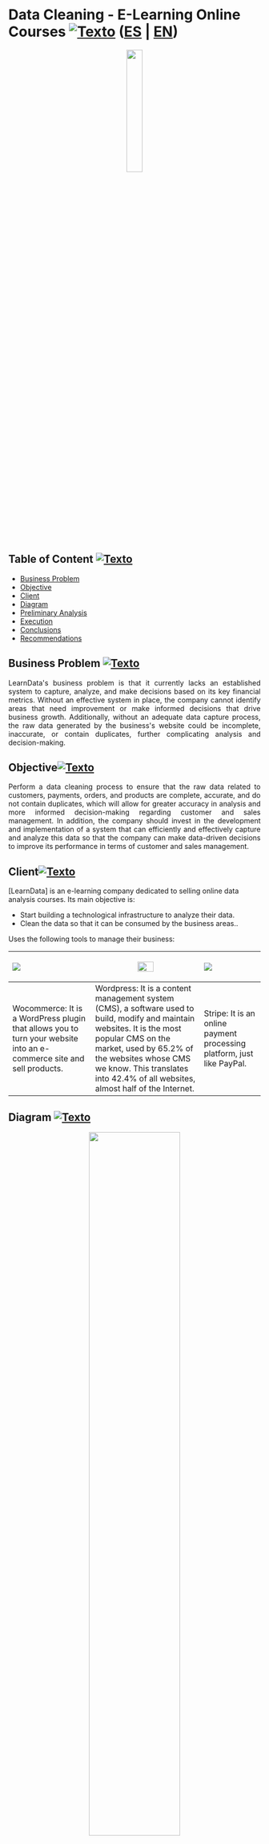 
<a name="Inicio"></a>    
# Data Cleaning - E-Learning Online Courses [![Texto](https://user-images.githubusercontent.com/116538899/231064143-c080de13-8be9-4321-8694-e62539263f5a.png)](#Tabla-de-contenido2) ([ES](https://github.com/HansAllTech/Hans_Data_Analysis_Portfolio/blob/main/E-Learning_Cursos_Online.md#limpieza-de-datos---e-learning-cursos-online--es--en) | [EN](https://github.com/HansAllTech/Hans_Data_Analysis_Portfolio/blob/main/E-Learning_Online_Courses.md#data-cleaning---e-learning-online-courses--es--en))
  
<p align = 'center'><img src="https://user-images.githubusercontent.com/116538899/235765262-8acfe1d1-a637-4ef7-adeb-b1880368c671.jpg" width ="25%"></p>
  
  
  
<a name="Tabla-de-contenido2"></a>
## Table of Content [![Texto](https://user-images.githubusercontent.com/116538899/231064143-c080de13-8be9-4321-8694-e62539263f5a.png)](#Tabla-de-contenido2)
- [Business Problem](#Problema)
- [Objective](#Objetivo2)  
- [Client](#Cliente2)
- [Diagram](#Diagrama2)
- [Preliminary Analysis](#Análisis-Previo2)
- [Execution](#Ejecución2)   
- [Conclusions](#Conclusiones2) 
- [Recommendations](#Recomendaciones2) 

<a name="Problema"></a>    
## Business Problem [![Texto](https://user-images.githubusercontent.com/116538899/231064143-c080de13-8be9-4321-8694-e62539263f5a.png)](#Tabla-de-contenido2)
<p align='justify'>
LearnData's business problem is that it currently lacks an established system to capture, analyze, and make decisions based on its key financial metrics. Without an effective system in place, the company cannot identify areas that need improvement or make informed decisions that drive business growth. Additionally, without an adequate data capture process, the raw data generated by the business's website could be incomplete, inaccurate, or contain duplicates, further complicating analysis and decision-making.
</p>  
  
<a name="Objetivo2"></a>
## Objective[![Texto](https://user-images.githubusercontent.com/116538899/231064143-c080de13-8be9-4321-8694-e62539263f5a.png)](#Tabla-de-contenido2)
<p align='justify'>
Perform a data cleaning process to ensure that the raw data related to customers, payments, orders, and products are complete, accurate, and do not contain duplicates, which will allow for greater accuracy in analysis and more informed decision-making regarding customer and sales management. In addition, the company should invest in the development and implementation of a system that can efficiently and effectively capture and analyze this data so that the company can make data-driven decisions to improve its performance in terms of customer and sales management.
</p>  

<a name="Cliente2"></a>
## Client[![Texto](https://user-images.githubusercontent.com/116538899/231064143-c080de13-8be9-4321-8694-e62539263f5a.png)](#Tabla-de-contenido2)  
[LearnData] is an e-learning company dedicated to selling online data analysis courses. Its main objective is:
- Start building a technological infrastructure to analyze their data.   
- Clean the data so that it can be consumed by the business areas..  

Uses the following tools to manage their business: 


 |<img src="https://user-images.githubusercontent.com/116538899/236007188-b5128f0e-6b47-4a4e-9460-83e86b808f16.png"> |<p align="center"><img src="https://user-images.githubusercontent.com/116538899/236010475-907ed43b-509f-49a3-8bb4-d0d0642afcba.png" width ='40%'></p> | <img src="https://user-images.githubusercontent.com/116538899/236007568-44196c1a-938c-4216-9e6d-94e6be903f7b.png"> |
| :------------------------------------------------| :-------------------------------------------------| :------------------------------------------------ |
| Wocommerce: It is a WordPress plugin that allows you to turn your website into an e-commerce site and sell products.   | Wordpress: It is a content management system (CMS), a software used to build, modify and maintain websites. It is the most popular CMS on the market, used by 65.2% of the websites whose CMS we know. This translates into 42.4% of all websites, almost half of the Internet. | Stripe: It is an online payment processing platform, just like PayPal. |



<a name="Diagrama2"></a>
## Diagram [![Texto](https://user-images.githubusercontent.com/116538899/231064143-c080de13-8be9-4321-8694-e62539263f5a.png)](#Tabla-de-contenido2)
<p align="center">
<img src="https://user-images.githubusercontent.com/116538899/235769297-9446a0b7-0ce3-47b4-b7dd-0b3eac8e6c61.png" width= 60% height=60%>
</p>    

 
 
<a name="Análisis-Previo2"></a>
## Preliminary Analysis [![Texto](https://user-images.githubusercontent.com/116538899/231064143-c080de13-8be9-4321-8694-e62539263f5a.png)](#Tabla-de-contenido2)
1. What data sources does the company have?
   <p align='justify'>The company uses WordPress with a WooCommerce plugin as a platform to sell its online courses, and then it has Stripe as a payment gateway in addition to credit card payments.</p>
2. In what format are the data downloaded?   
   <p align='justify'> We will have the raw data in CSV format directly downloaded from the sources.</p>
3. What data do we have   
   <p align='justify'>We have data on the products, meaning the courses that are sold, the customers, the orders, and the payments received through Stripe.</p>
4. Data model
   <p align='justify'>We have the orders table which relates to the customers and products table through SKU_product and customer_id, and on the other hand, we have the Stripe payments table which we will relate to the orders table by the order number.</p><br>   
5. Exploratory analysis of the tables.  

**Analyzing raw tables**  

- _Tabla raw_productos_wocommerce_
   
```sql
SELECT * FROM learndata_crudo.raw_productos_wocommerce;
```  
<p align="center">
<img src="https://user-images.githubusercontent.com/116538899/235800904-2d0afb4d-8c31-4586-9ecf-fe50f5564ba2.png">
</p>  

- _Tabla raw_clientes_wocommerce_
   
```sql
SELECT * FROM learndata_crudo.raw_clientes_wocommerce;	
```  
<p align="center">
<img src="https://user-images.githubusercontent.com/116538899/235801625-babcec77-b88a-48b0-9a05-5fb1407a2b2e.png">
</p>  

- _Tabla raw_clientes_wocommerce_
   
```sql
SELECT * FROM learndata_crudo.raw_pagos_stripe;	
```  
<p align="center">
<img src="https://user-images.githubusercontent.com/116538899/235801722-45eceaad-da39-4341-b013-dd0ae6fe5793.png">
</p>   

- _Tabla raw_pedidos_wocommerce_
   
```sql
SELECT * FROM learndata_crudo.raw_pedidos_wocommerce;;	
```  
<p align="center">
<img src="https://user-images.githubusercontent.com/116538899/235801953-7c78dfa1-5b5e-4e44-a406-f1bc255a0105.png">
</p>    


<a name="Ejecución2"></a>    
## Execution [![Texto](https://user-images.githubusercontent.com/116538899/231064143-c080de13-8be9-4321-8694-e62539263f5a.png)](#Tabla-de-contenido2)  
1. Create a new MYSQL database called "learndata" + tables:
    1. dim_clientes; dim_producto;fac_pedidos; fac_pagos_stripe

```sql
# Creating a database
CREATE SCHEMA learndata;

# Creation of dim_clientes table
CREATE TABLE dim_clientes (
    id_cliente INT,
    fecha_creacion_cliente DATE,
    nombre_cliente VARCHAR(100),
    apellido_cliente VARCHAR(100),
    email_cliente VARCHAR(100),
    telefono_cliente VARCHAR(100),
    region_cliente VARCHAR(100),
    pais_cliente VARCHAR(100),
    codigo_postal_cliente VARCHAR(100),
    direccion_cliente VARCHAR(255),
    PRIMARY KEY (id_cliente)
    );
    
# Creation of dim_product table
CREATE TABLE dim_producto (
    id_producto INT,
    sku_producto INT,
    nombre_producto VARCHAR(200),
    publicado_producto BOOLEAN,
    inventario_producto VARCHAR(100),
    precio_normal_producto INT,
    categoria_producto VARCHAR(100),
    PRIMARY KEY (sku_producto)
    );

# Creation of fac_pedidos table
CREATE TABLE fac_pedidos (
    id_pedido INT,
    sku_producto INT,
    estado_pedido VARCHAR(50),
    fecha_pedido DATE,
    id_cliente INT,
    tipo_pago_pedido VARCHAR(50),
    coto_pedido INT,
    importe_de_descuento_pedido DECIMAL(10,0),
    importe_total_pedido INT,
    cantidad_pedido INT,
    codigo_cupon_pedido VARCHAR(100),
    PRIMARY KEY (id_pedido),
    FOREIGN KEY (id_cliente) REFERENCES dim_clientes (id_cliente),
    FOREIGN KEY (sku_producto) REFERENCES dim_producto (sku_producto)
    );
    
# Creation of fac_pagos_stripe table
CREATE TABLE fac_pagos_stripe (
    id_pago INT,
    fecha_pago DATETIME(6),
    id_pedido INT,
    importe_pago INT,
    moneda_pago VARCHAR(5),
    comision_pago DECIMAL(10,2),
    neto_pago DECIMAL(10,2),
    tipo_pago VARCHAR(50),
    PRIMARY KEY (id_pago),
    FOREIGN KEY (id_pedido) REFERENCES fac_pedidos (id_pedido)
    ) 
```
**New Diagram**  
<p align="center">
<img src="https://user-images.githubusercontent.com/116538899/235796810-2720600f-c6eb-4597-919b-d5baae753d21.png" width= 60% height=60%>
</p>    

 
2. Create the products table from the raw data.
    1. Check how the data comes
    2. Rename the field names
    3. Insert the fields into the new table

**Inserting values into dim_product table.**     
```sql
INSERT INTO learndata.dim_producto
SELECT
id AS id_producto,
sku AS sku_producto,
nombre AS nombre_producto, 
publicado AS publicado_producto,
inventario AS inventario_producto,
precio_normal AS precio_normal_producto,
categorias AS categoria_producto
FROM learndata_crudo.raw_productos_wocommerce;
```  

<p align="center">
<img src="https://user-images.githubusercontent.com/116538899/235800584-99aaefbe-74fe-4ed8-b4fe-c845153d8236.png">
</p>    



3. Create the customers table from the raw data:
    1. Check how the data comes
    2. Rename the field names
    3. Convert the date_created field, which comes as a timestamp, to date only
    4. Extract from the billing field all the customer descriptors we need by learning to parse a JSON. 
    5. Insert the fields into the new table  

**Inserting values into dim_clientes table**     
```sql
INSERT INTO learndata.dim_clientes
SELECT 
id AS id_cliente,
STR_TO_DATE(date_created, '%d/%m/%Y %H:%i:%s' ) AS fecha_creacion_cliente,
JSON_VALUE(billing,'$[0].first_name') AS nombre_cliente, 
JSON_VALUE(billing,'$[0].last_name') AS apellido_cliente,
JSON_VALUE(billing,'$[0].email') AS email_cliente,
JSON_VALUE(billing,'$[0].phone') AS telefono_cliente,
JSON_VALUE(billing,'$[0].Region') AS region_cliente,
JSON_VALUE(billing,'$[0].country') AS pais_cliente,
JSON_VALUE(billing,'$[0].postcode') AS codigo_postal_cliente,
JSON_VALUE(billing,'$[0].address_1') AS direccion_cliente
FROM learndata_crudo.raw_clientes_wocommerce;
```  

<p align="center">
<img src="https://user-images.githubusercontent.com/116538899/235809344-4feb0b46-a0cb-4873-b091-9b43d1d6691e.png">
</p>    


4. Create the orders table from raw data
    1. Check how the data comes
    2. Rename the fields
    3. Substitute the product name by its ID
    4. Normalize the payment method column
    5. Convert the order date column to date format
    6. Round the decimals of the item cost column to integers
    7. Insert the orders into the table.
  


```sql
# Sku errors
SELECT
DISTINCT sku
FROM learndata_crudo.raw_pedidos_wocommerce;
```  
<p align="center">
<img src="https://user-images.githubusercontent.com/116538899/235987844-4958b12c-2299-459f-8bdb-02afe4ab2b31.png">
</p>    


```sql
# Different payment methods.
SELECT
DISTINCT titulo_metodo_de_pago
FROM learndata_crudo.raw_pedidos_wocommerce;
```  
<p align="center">
<img src="https://user-images.githubusercontent.com/116538899/235988179-dbeb3595-81c4-4c00-a589-3338ff95632c.png">
</p>  


```sql
# Double order number error
SELECT 
* 
FROM learndata_crudo.raw_pedidos_wocommerce
WHERE numero_de_pedido = '41624';
```  
<p align="center">
<img src="https://user-images.githubusercontent.com/116538899/235988377-614255cb-ed68-4dd7-8933-d3fbd55332f6.png">
</p>  


```sql
# We remove the duplicate
DELETE
FROM learndata_crudo.raw_pedidos_wocommerce
WHERE numero_de_pedido = '41624' AND `id cliente` = '1324';
```  
<p align="center">
<img src="https://user-images.githubusercontent.com/116538899/235988887-71d33256-e2ef-4965-ae93-8eb5469f5eb0.png">
</p>   



**Inserting values into fac_orders table**   
```sql
INSERT INTO learndata.fac_pedidos
SELECT
numero_de_pedido AS id_pedido,
CASE WHEN dp.sku_producto IS NULL THEN 3 ELSE dp.sku_producto END AS sku_producto,
estado_de_pedido AS estado_pedido,
DATE(fecha_de_pedido) AS fecha_pedido,
`id cliente` AS id_cliente,
CASE WHEN titulo_metodo_de_pago LIKE '%Stripe%' THEN 'Stripe' ELSE 'Tarjeta' END AS tipo_pago_pedido,
coste_articulo AS costo_pedido,
importe_de_descuento_del_carrito AS importe_de_descuento_pedido,
importe_total_pedido AS importe_total_pedido,
cantidad AS cantidad_pedido,
cupon_articulo AS codigo_cupon_pedido
FROM learndata_crudo.raw_pedidos_wocommerce rpe
LEFT JOIN learndata.dim_producto dp ON  dp.nombre_producto = rpe.nombre_del_articulo;
```  

<p align="center">
<img src="https://user-images.githubusercontent.com/116538899/235835155-f07199cb-75b7-45e3-911b-f075b72c8ca1.png">
</p>    

<p align="center">
<img src="https://user-images.githubusercontent.com/116538899/235990366-400885b1-03c5-4bcd-9ae8-884a7fe9478e.png">
</p>  

Note:  
```sql  
# If you are unable to insert values due to date format, use the following configuration before inserting.
SET @@SESSION.sql_mode='ALLOW_INVALID_DATES';
```  
  
5. Create the stripe payments table from the raw data:
    1. Check how the data is structured.
    2. Rename the columns as needed.
    3. Get the order number using the RIGHT function. Remove the order number from the description, as this will allow us to join this table with others.
    4. Convert the "created" field to a timestamp.
    5. Replace commas with dots.
    6. Convert the number to a decimal with two decimal places.
    7. Insert the table into the new database.      

**Inserting values into fac_pedidos table**   
```sql
SET @@SESSION.sql_mode='ALLOW_INVALID_DATES';
INSERT INTO learndata.fac_pagos_stripe (fecha_pago,id_pedido,importe_pago,moneda_pago,comision_pago,neto_pago,tipo_pago)
SELECT
TIMESTAMP(created) AS fecha_pago,
RIGHT(description,5) AS id_pedido,
amount AS importe_pago,
currency AS moneda_pago,
CAST(REPLACE (fee,',','.') AS DECIMAL(10,2)) AS comision_pago,
CAST(REPLACE (net,',','.') AS DECIMAL (10,2)) AS neto_pago,
type AS tipo_pago
FROM learndata_crudo.raw_pagos_stripe;
```  

<p align="center">
<img src="https://user-images.githubusercontent.com/116538899/236005853-7ecbc34b-8cff-463c-bcb6-23e5f04b6d42.png">
</p>    
  
<p align="center">
<img src="https://user-images.githubusercontent.com/116538899/236006162-97a54338-2448-4c08-aada-3a6323af2bb8.png">
</p>
  
<a name="Conclusiones2"></a>
## Conclusions[![Texto](https://user-images.githubusercontent.com/116538899/231064143-c080de13-8be9-4321-8694-e62539263f5a.png)](#Tabla-de-contenido2)  
<p align="justify">  
1. During the analysis, it can be observed that there are different types of SKUs for the same type of product, which in this case is the Power BI course. This could be due to a bad extraction of information from the source.
<br><br>
2. It can be observed that there are different types of payment methods and unnecessary additional information about the cards is being provided, which could represent a risk to the protection of user data.
<br><br>
3. It was observed that there is a duplicate in the order number 41624, which is an unacceptable error as it could be considered as a fraudulent sale.
</p>
  
<a name="Recomendaciones2"></a>
## Recommendations[![Texto](https://user-images.githubusercontent.com/116538899/231064143-c080de13-8be9-4321-8694-e62539263f5a.png)](#Tabla-de-contenido2)  
<p align="justify"> 
1. It is recommended to discuss with the information gathering team to determine the incorrect extraction of the source of origin regarding the variation of SKUs for the same Power BI course, and thus find an appropriate solution.
<br><br>  
2. It is recommended to filter all payment methods to only obtain results for card and cash payments, in order to expedite the analysis and safeguard the protection of customer data.
<br><br> 
3. It is recommended to inform the data extraction team and the finance department about the existence of two orders with the same number (41624). It is necessary to determine if it is an error in the sales process or a possible fraudulent sale. Therefore, caution should be exercised, and a detailed investigation is recommended to resolve this issue and avoid future inconsistencies.
</p>
